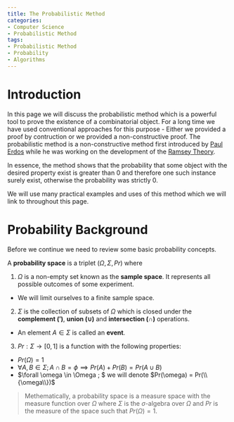 ```yaml
---
title: The Probabilistic Method
categories:
- Computer Science
- Probabilistic Method
tags:
- Probabilistic Method
- Probability
- Algorithms
---
```


# Introduction

In this page we will discuss the probabilistic method which is a powerful tool to prove the existence of a combinatorial object. For a long time we have used conventional approaches for this purpose - Either we provided a proof by contruction or we provided a non-constructive proof. The probabilistic method is a non-constructive method first introduced by [Paul Erdos](https://en.wikipedia.org/wiki/Paul_Erd%C5%91s) while he was working on the development of the [Ramsey Theory](https://en.wikipedia.org/wiki/Ramsey_theory).

In essence, the method shows that the probability that some object with the desired property exist is greater than 0 and therefore one such instance surely exist, otherwise the probability was strictly 0. 

We will use many practical examples and uses of this method which we will link to throughout this page.

# Probability Background

Before we continue we need to review some basic probability concepts.

A **probability space** is a triplet $(\Omega, \Sigma, Pr)$ where

1. $\Omega$ is a non-empty set known as the **sample space**. It represents all possible outcomes of some experiment.
  - We will limit ourselves to a finite sample space.
2. $\Sigma$ is the collection of subsets of $\Omega$ which is closed under the **complement ($'$)**, **union ($\cup$)** and **intersection ($\cap$)** operations.
  - An element $A \in \Sigma$ is called an **event**.
3. $Pr : \Sigma \rightarrow [0, 1]$ is a function with the following properties:
  - $Pr(\Omega) = 1$
  - $\forall A, B \in \Sigma ; A \cap B = \phi \implies Pr(A) + Pr(B) = Pr(A \cup B)$
  - $\forall \omega \in \Omega ; $  we will denote $Pr(\omega) = Pr(\\{\omega\\})$

  > Methematically, a probability space is a measure space with the measure function over $\Omega$ where $\Sigma$ is the $\sigma$-algebra over $\Omega$ and $Pr$ is the measure of the space such that $Pr(\Omega) = 1$.
